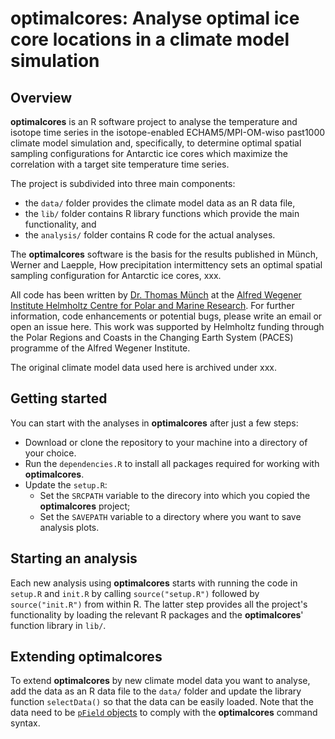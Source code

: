 # optimalcores: Analyse optimal ice core locations in a climate model simulation

## Overview

**optimalcores** is an R software project to analyse the temperature and isotope time series in the isotope-enabled ECHAM5/MPI-OM-wiso past1000 climate model simulation and, specifically, to determine optimal spatial sampling configurations for Antarctic ice cores which maximize the correlation with a target site temperature time series.

The project is subdivided into three main components:
- the `data/` folder provides the climate model data as an R data file,
- the `lib/` folder contains R library functions which provide the main functionality, and
- the `analysis/` folder contains R code for the actual analyses.

The **optimalcores** software is the basis for the results published in Münch, Werner and Laepple, How precipitation intermittency sets an optimal spatial sampling configuration for Antarctic ice cores, xxx. 

All code has been written by [Dr. Thomas Münch](https://www.awi.de/ueber-uns/organisation/mitarbeiter/thomas-muench.html) at the [Alfred Wegener Institute Helmholtz Centre for Polar and Marine Research](https://www.awi.de/). For further information, code enhancements or potential bugs, please write an email or open an issue here. This work was supported by Helmholtz funding through the Polar Regions and Coasts in the Changing Earth System (PACES) programme of the Alfred Wegener Institute.

The original climate model data used here is archived under xxx.

## Getting started

You can start with the analyses in **optimalcores** after just a few steps:

- Download or clone the repository to your machine into a directory of your choice.
- Run the `dependencies.R` to install all packages required for working with **optimalcores**.
- Update the `setup.R`: 
  - Set the `SRCPATH` variable to the direcory into which you copied the **optimalcores** project;
  - Set the `SAVEPATH` variable to a directory where you want to save analysis plots.

## Starting an analysis

Each new analysis using **optimalcores** starts with running the code in `setup.R` and `init.R` by calling `source("setup.R")` followed by `source("init.R")` from within R. The latter step provides all the project's functionality by loading the relevant R packages and the **optimalcores**' function library in `lib/`.

## Extending optimalcores

To extend **optimalcores** by new climate model data you want to analyse, add the data as an R data file to the `data/` folder and update the library function `selectData()` so that the data can be easily loaded. Note that the data need to be [`pField` objects](https://github.com/EarthSystemDiagnostics/pfields) to comply with the **optimalcores** command syntax.
